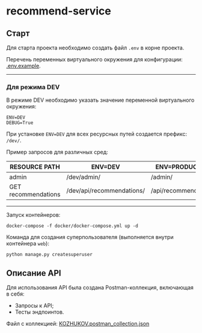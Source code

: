 # recommend-service

## Старт

Для старта проекта необходимо создать файл `.env` в корне проекта.

Перечень переменных виртуального окружения для конфигурации: [.env.example](docker/.env.example).

---
### Для режима DEV

В режиме DEV необходимо указать значение переменной виртуального окружения:
```
ENV=DEV
DEBUG=True
```

При установке `ENV=DEV` для всех ресурсных путей создается префикс: `/dev/`.

Пример запросов для различных сред:

| RESOURCE PATH       | ENV=DEV                   | ENV=PRODUCTION        |
|---------------------|---------------------------|-----------------------|
| admin               | /dev/admin/               | /admin/               |
| GET recommendations | /dev/api/recommendations/ | /api/recommendations/ |

---

Запуск контейнеров:

```shell
docker-compose -f docker/docker-compose.yml up -d
```

Команда для создания суперпользователя (выполняется внутри контейнера `web`):

```shell
python manage.py createsuperuser
```

## Описание API

Для использования API была создана Postman-коллекция, включающая в себя:
- Запросы к API;
- Тесты эндпоинтов.

Файл с коллекцией: [KOZHUKOV.postman_collection.json](KOZHUKOV.postman_collection.json)
